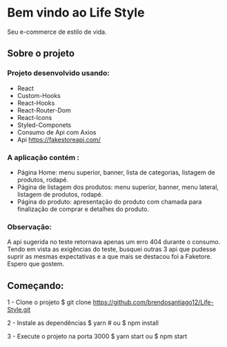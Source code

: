 # Bem vindo ao Life Style
Seu e-commerce de estilo de vida.

## Sobre o projeto

### Projeto desenvolvido usando:
*  React
*  Custom-Hooks
*  React-Hooks
*  React-Router-Dom
*  React-Icons
*  Styled-Componets
*  Consumo de Api com Axios
*  Api https://fakestoreapi.com/

### A aplicação contém :
* Página Home: menu superior, banner, lista de categorias, listagem de produtos, rodapé.
* Página de listagem dos produtos: menu superior, banner, menu lateral, listagem de produtos, rodapé.
* Página do produto: apresentação do produto com chamada para finalização de comprar e detalhes do produto.
 
### Observação:
A api sugerida no teste retornava apenas um erro 404 durante o consumo.
Tendo em vista as exigências do teste, busquei outras 3 api que pudesse suprir as mesmas expectativas e a que mais se destacou foi a Faketore.
Espero que gostem.

## Começando:
1 - Clone o projeto
    $ git clone https://github.com/brendosantiago12/Life-Style.git
    
2 - Instale as dependências
    $ yarn # ou 
    $ npm install

3 - Execute o projeto na porta 3000
    $ yarn start ou 
    $ npm start
